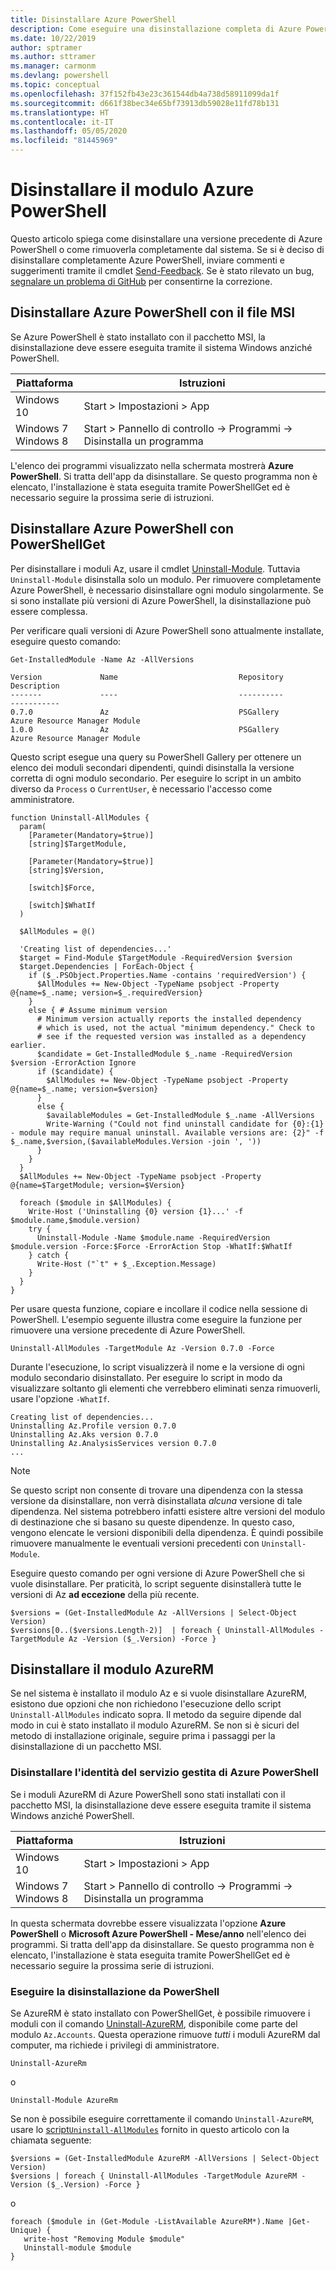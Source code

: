 ```yaml
---
title: Disinstallare Azure PowerShell
description: Come eseguire una disinstallazione completa di Azure PowerShell
ms.date: 10/22/2019
author: sptramer
ms.author: sttramer
ms.manager: carmonm
ms.devlang: powershell
ms.topic: conceptual
ms.openlocfilehash: 37f152fb43e23c361544db4a738d58911099da1f
ms.sourcegitcommit: d661f38bec34e65bf73913db59028e11fd78b131
ms.translationtype: HT
ms.contentlocale: it-IT
ms.lasthandoff: 05/05/2020
ms.locfileid: "81445969"
---
```

# <a name="uninstall-the-azure-powershell-module"></a>Disinstallare il modulo Azure PowerShell

Questo articolo spiega come disinstallare una versione precedente di Azure PowerShell o come rimuoverla completamente dal sistema. Se si è deciso di disinstallare completamente Azure PowerShell, inviare commenti e suggerimenti tramite il cmdlet [Send-Feedback](/powershell/module/az.accounts/send-feedback).
Se è stato rilevato un bug, [segnalare un problema di GitHub](https://github.com/azure/azure-powershell/issues) per consentirne la correzione.

## <a name="uninstall-azure-powershell-from-msi"></a>Disinstallare Azure PowerShell con il file MSI

Se Azure PowerShell è stato installato con il pacchetto MSI, la disinstallazione deve essere eseguita tramite il sistema Windows anziché PowerShell.

| Piattaforma | Istruzioni |
|----------|--------------|
| Windows 10 | Start > Impostazioni > App |
| Windows 7 </br>Windows 8 | Start > Pannello di controllo -> Programmi -> Disinstalla un programma |

L'elenco dei programmi visualizzato nella schermata mostrerà __Azure PowerShell__. Si tratta dell'app da disinstallare. Se questo programma non è elencato, l'installazione è stata eseguita tramite PowerShellGet ed è necessario seguire la prossima serie di istruzioni.

## <a name="uninstall-azure-powershell-from-powershell-get"></a>Disinstallare Azure PowerShell con PowerShellGet

Per disinstallare i moduli Az, usare il cmdlet [Uninstall-Module](/powershell/module/powershellget/uninstall-module). Tuttavia `Uninstall-Module` disinstalla solo un modulo. Per rimuovere completamente Azure PowerShell, è necessario disinstallare ogni modulo singolarmente. Se si sono installate più versioni di Azure PowerShell, la disinstallazione può essere complessa.

Per verificare quali versioni di Azure PowerShell sono attualmente installate, eseguire questo comando:

```powershell-interactive
Get-InstalledModule -Name Az -AllVersions
```

```output
Version             Name                           Repository           Description
-------             ----                           ----------           -----------
0.7.0               Az                             PSGallery            Azure Resource Manager Module
1.0.0               Az                             PSGallery            Azure Resource Manager Module
```

<a name="uninstall-script"/>

Questo script esegue una query su PowerShell Gallery per ottenere un elenco dei moduli secondari dipendenti, quindi disinstalla la versione corretta di ogni modulo secondario. Per eseguire lo script in un ambito diverso da `Process` o `CurrentUser`, è necessario l'accesso come amministratore.

```powershell-interactive
function Uninstall-AllModules {
  param(
    [Parameter(Mandatory=$true)]
    [string]$TargetModule,

    [Parameter(Mandatory=$true)]
    [string]$Version,

    [switch]$Force,

    [switch]$WhatIf
  )
  
  $AllModules = @()
  
  'Creating list of dependencies...'
  $target = Find-Module $TargetModule -RequiredVersion $version
  $target.Dependencies | ForEach-Object {
    if ($_.PSObject.Properties.Name -contains 'requiredVersion') {
      $AllModules += New-Object -TypeName psobject -Property @{name=$_.name; version=$_.requiredVersion}
    }
    else { # Assume minimum version
      # Minimum version actually reports the installed dependency
      # which is used, not the actual "minimum dependency." Check to
      # see if the requested version was installed as a dependency earlier.
      $candidate = Get-InstalledModule $_.name -RequiredVersion $version -ErrorAction Ignore
      if ($candidate) {
        $AllModules += New-Object -TypeName psobject -Property @{name=$_.name; version=$version}
      }
      else {
        $availableModules = Get-InstalledModule $_.name -AllVersions
        Write-Warning ("Could not find uninstall candidate for {0}:{1} - module may require manual uninstall. Available versions are: {2}" -f $_.name,$version,($availableModules.Version -join ', '))
      }
    }
  }
  $AllModules += New-Object -TypeName psobject -Property @{name=$TargetModule; version=$Version}

  foreach ($module in $AllModules) {
    Write-Host ('Uninstalling {0} version {1}...' -f $module.name,$module.version)
    try {
      Uninstall-Module -Name $module.name -RequiredVersion $module.version -Force:$Force -ErrorAction Stop -WhatIf:$WhatIf
    } catch {
      Write-Host ("`t" + $_.Exception.Message)
    }
  }
}
```

Per usare questa funzione, copiare e incollare il codice nella sessione di PowerShell. L'esempio seguente illustra come eseguire la funzione per rimuovere una versione precedente di Azure PowerShell.

```powershell-interactive
Uninstall-AllModules -TargetModule Az -Version 0.7.0 -Force
```

Durante l'esecuzione, lo script visualizzerà il nome e la versione di ogni modulo secondario disinstallato. Per eseguire lo script in modo da visualizzare soltanto gli elementi che verrebbero eliminati senza rimuoverli, usare l'opzione `-WhatIf`.

```output
Creating list of dependencies...
Uninstalling Az.Profile version 0.7.0
Uninstalling Az.Aks version 0.7.0
Uninstalling Az.AnalysisServices version 0.7.0
...
```

> [!NOTE]
> Se questo script non consente di trovare una dipendenza con la stessa versione da disinstallare, non verrà disinstallata _alcuna_ versione di tale dipendenza. Nel sistema potrebbero infatti esistere altre versioni del modulo di destinazione che si basano su queste dipendenze. In questo caso, vengono elencate le versioni disponibili della dipendenza.
> È quindi possibile rimuovere manualmente le eventuali versioni precedenti con `Uninstall-Module`.

Eseguire questo comando per ogni versione di Azure PowerShell che si vuole disinstallare. Per praticità, lo script seguente disinstallerà tutte le versioni di Az __ad eccezione__ della più recente.

```powershell-interactive
$versions = (Get-InstalledModule Az -AllVersions | Select-Object Version)
$versions[0..($versions.Length-2)]  | foreach { Uninstall-AllModules -TargetModule Az -Version ($_.Version) -Force }
```

## <a name="uninstall-the-azurerm-module"></a>Disinstallare il modulo AzureRM

Se nel sistema è installato il modulo Az e si vuole disinstallare AzureRM, esistono due opzioni che non richiedono l'esecuzione dello script `Uninstall-AllModules` indicato sopra. Il metodo da seguire dipende dal modo in cui è stato installato il modulo AzureRM.
Se non si è sicuri del metodo di installazione originale, seguire prima i passaggi per la disinstallazione di un pacchetto MSI.

### <a name="uninstall-azure-powershell-msi"></a>Disinstallare l'identità del servizio gestita di Azure PowerShell

Se i moduli AzureRM di Azure PowerShell sono stati installati con il pacchetto MSI, la disinstallazione deve essere eseguita tramite il sistema Windows anziché PowerShell.

| Piattaforma | Istruzioni |
|----------|--------------|
| Windows 10 | Start > Impostazioni > App |
| Windows 7 </br>Windows 8 | Start > Pannello di controllo -> Programmi -> Disinstalla un programma |

In questa schermata dovrebbe essere visualizzata l'opzione __Azure PowerShell__ o __Microsoft Azure PowerShell - Mese/anno__ nell'elenco dei programmi. Si tratta dell'app da disinstallare. Se questo programma non è elencato, l'installazione è stata eseguita tramite PowerShellGet ed è necessario seguire la prossima serie di istruzioni.

### <a name="uninstall-from-powershell"></a>Eseguire la disinstallazione da PowerShell

Se AzureRM è stato installato con PowerShellGet, è possibile rimuovere i moduli con il comando [Uninstall-AzureRM](/powershell/module/az.accounts/uninstall-azurerm), disponibile come parte del modulo `Az.Accounts`. Questa operazione rimuove _tutti_ i moduli AzureRM dal computer, ma richiede i privilegi di amministratore.

```powershell-interactive
Uninstall-AzureRm
```
o
```powershell-interactive
Uninstall-Module AzureRm
```

Se non è possibile eseguire correttamente il comando `Uninstall-AzureRM`, usare lo [script`Uninstall-AllModules`](#uninstall-script) fornito in questo articolo con la chiamata seguente:

```powershell-interactive
$versions = (Get-InstalledModule AzureRM -AllVersions | Select-Object Version)
$versions | foreach { Uninstall-AllModules -TargetModule AzureRM -Version ($_.Version) -Force }
```
o
```powershell-interactive
foreach ($module in (Get-Module -ListAvailable AzureRM*).Name |Get-Unique) {
   write-host "Removing Module $module"
   Uninstall-module $module
}
```
